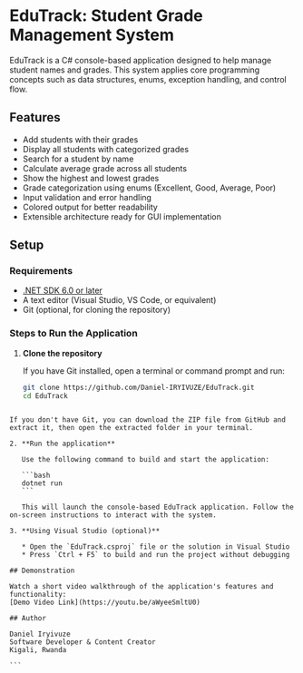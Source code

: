 # EduTrack: Student Grade Management System

EduTrack is a C# console-based application designed to help manage student names and grades. This system applies core programming concepts such as data structures, enums, exception handling, and control flow.

## Features

- Add students with their grades
- Display all students with categorized grades
- Search for a student by name
- Calculate average grade across all students
- Show the highest and lowest grades
- Grade categorization using enums (Excellent, Good, Average, Poor)
- Input validation and error handling
- Colored output for better readability
- Extensible architecture ready for GUI implementation

## Setup

### Requirements

- [.NET SDK 6.0 or later](https://dotnet.microsoft.com/en-us/download)
- A text editor (Visual Studio, VS Code, or equivalent)
- Git (optional, for cloning the repository)

### Steps to Run the Application

1. **Clone the repository**

   If you have Git installed, open a terminal or command prompt and run:

   ```bash
   git clone https://github.com/Daniel-IRYIVUZE/EduTrack.git
   cd EduTrack
````

If you don't have Git, you can download the ZIP file from GitHub and extract it, then open the extracted folder in your terminal.

2. **Run the application**

   Use the following command to build and start the application:

   ```bash
   dotnet run
   ```

   This will launch the console-based EduTrack application. Follow the on-screen instructions to interact with the system.

3. **Using Visual Studio (optional)**

   * Open the `EduTrack.csproj` file or the solution in Visual Studio
   * Press `Ctrl + F5` to build and run the project without debugging

## Demonstration

Watch a short video walkthrough of the application's features and functionality:
[Demo Video Link](https://youtu.be/aWyeeSmltU0)

## Author

Daniel Iryivuze
Software Developer & Content Creator
Kigali, Rwanda

```
